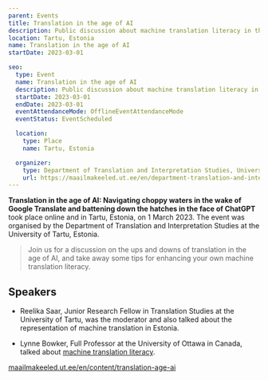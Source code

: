 ```yaml
---
parent: Events
title: Translation in the age of AI
description: Public discussion about machine translation literacy in the age of artificial intelligence
location: Tartu, Estonia
name: Translation in the age of AI
startDate: 2023-03-01

seo:
  type: Event
  name: Translation in the age of AI
  description: Public discussion about machine translation literacy in the age of artificial intelligence
  startDate: 2023-03-01
  endDate: 2023-03-01
  eventAttendanceMode: OfflineEventAttendanceMode
  eventStatus: EventScheduled

  location:
    type: Place
    name: Tartu, Estonia

  organizer:
    type: Department of Translation and Interpretation Studies, University of Tartu
    url: https://maailmakeeled.ut.ee/en/department-translation-and-interpretation-studies
---
```



**Translation in the age of AI: Navigating choppy waters in the wake of Google Translate and battening down the hatches in the face of ChatGPT** took place online and in Tartu, Estonia, on 1 March 2023.
The event was organised by the Department of Translation and Interpretation Studies at the University of Tartu, Estonia.

> Join us for a discussion on the ups and downs of translation in the age of AI, and take away some tips for enhancing your own machine translation literacy.


## Speakers

- Reelika Saar, Junior Research Fellow in Translation Studies at the University of Tartu, was the moderator and also talked about the representation of machine translation in Estonia. 

- Lynne Bowker, Full Professor at the University of Ottawa in Canada, talked about [machine translation literacy](../more/community/communities.md#mt-literacy).


[maailmakeeled.ut.ee/en/content/translation-age-ai](https://maailmakeeled.ut.ee/en/content/translation-age-ai)